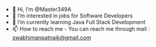 - 👋 Hi, I’m @Master349A
- 👀 I’m interested in jobs for Software Developers
- 🌱 I’m currently learning Java Full Stack Development
- 📫 How to reach me - You can reach me through mail : swabhimanpatnaik@gmail.com

<!---
Master349A/Master349A is a ✨ special ✨ repository because its `README.md` (this file) appears on your GitHub profile.
You can click the Preview link to take a look at your changes.
--->
